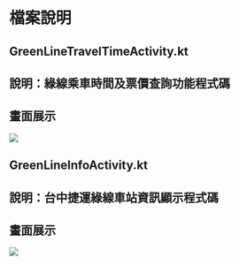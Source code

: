 # 檔案說明
## GreenLineTravelTimeActivity.kt
## 說明：綠線乘車時間及票價查詢功能程式碼
## 畫面展示
![](https://i.imgur.com/8Wq6HUa.png)

## GreenLineInfoActivity.kt
## 說明：台中捷運綠線車站資訊顯示程式碼
## 畫面展示
![](https://i.imgur.com/Y5qMl2q.png)
